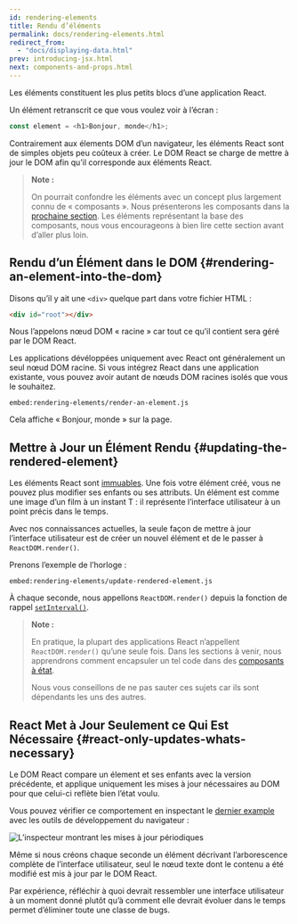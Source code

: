```yaml
---
id: rendering-elements
title: Rendu d’éléments
permalink: docs/rendering-elements.html
redirect_from:
  - "docs/displaying-data.html"
prev: introducing-jsx.html
next: components-and-props.html
---
```


Les éléments constituent les plus petits blocs d’une application React.

Un élément retranscrit ce que vous voulez voir à l’écran :

```js
const element = <h1>Bonjour, monde</h1>;
```

Contrairement aux élements DOM d’un navigateur, les éléments React sont de simples objets peu coûteux à créer. Le DOM React se charge de mettre à jour le DOM afin qu’il corresponde aux éléments React.

>**Note :**
>
>On pourrait confondre les éléments avec un concept plus largement connu de « composants ». Nous présenterons les composants dans la [prochaine section](/docs/components-and-props.html). Les éléments représentant la base des composants, nous vous encourageons à bien lire cette section avant d’aller plus loin.

## Rendu d’un Élément dans le DOM {#rendering-an-element-into-the-dom}

Disons qu’il y ait une `<div>` quelque part dans votre fichier HTML :

```html
<div id="root"></div>
```

Nous l’appelons nœud DOM « racine » car tout ce qu’il contient sera géré par le DOM React.

Les applications dévéloppées uniquement avec React ont généralement un seul nœud DOM racine. Si vous intégrez React dans une application existante, vous pouvez avoir autant de nœuds DOM racines isolés que vous le souhaitez.

`embed:rendering-elements/render-an-element.js`

[](codepen://rendering-elements/render-an-element)

Cela affiche « Bonjour, monde » sur la page.

## Mettre à Jour un Élément Rendu {#updating-the-rendered-element}

Les éléments React sont [immuables](https://fr.wikipedia.org/wiki/Objet_immuable). Une fois votre élément créé, vous ne pouvez plus modifier ses enfants ou ses attributs. Un élément est comme une image d’un film à un instant T : il représente l’interface utilisateur à un point précis dans le temps.

Avec nos connaissances actuelles, la seule façon de mettre à jour l’interface utilisateur est de créer un nouvel élément et de le passer à `ReactDOM.render()`.

Prenons l’exemple de l’horloge :

`embed:rendering-elements/update-rendered-element.js`

[](codepen://rendering-elements/update-rendered-element)

À chaque seconde, nous appellons `ReactDOM.render()` depuis la fonction de rappel [`setInterval()`](https://developer.mozilla.org/en-US/docs/Web/API/WindowTimers/setInterval).

>**Note :**
>
>En pratique, la plupart des applications React n’appellent `ReactDOM.render()` qu’une seule fois. Dans les sections à venir, nous apprendrons comment encapsuler un tel code dans des [composants à état](/docs/state-and-lifecycle.html).
>
>Nous vous conseillons de ne pas sauter ces sujets car ils sont dépendants les uns des autres.

## React Met à Jour Seulement ce Qui Est Nécessaire {#react-only-updates-whats-necessary}

Le DOM React compare un élement et ses enfants avec la version précédente, et applique uniquement les mises à jour nécessaires au DOM pour que celui-ci reflète bien l’état voulu.

Vous pouvez vérifier ce comportement en inspectant le [dernier example](codepen://rendering-elements/update-rendered-element) avec les outils de développement du navigateur :

![L’inspecteur montrant les mises à jour périodiques](../images/docs/granular-dom-updates.gif)

Même si nous créons chaque seconde un élément décrivant l’arborescence complète de l’interface utilisateur, seul le nœud texte dont le contenu a été modifié est mis à jour par le DOM React.

Par expérience, réfléchir à quoi devrait ressembler une interface utilisateur à un moment donné plutôt qu’à comment elle devrait évoluer dans le temps permet d’éliminer toute une classe de bugs.